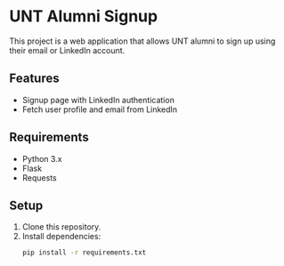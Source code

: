 # UNT Alumni Signup

This project is a web application that allows UNT alumni to sign up using their email or LinkedIn account.

## Features

- Signup page with LinkedIn authentication
- Fetch user profile and email from LinkedIn

## Requirements

- Python 3.x
- Flask
- Requests

## Setup

1. Clone this repository.
2. Install dependencies:
   ```bash
   pip install -r requirements.txt
